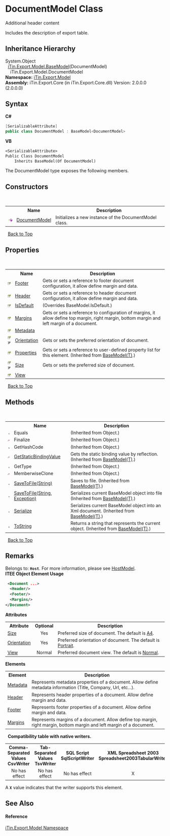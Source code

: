 # DocumentModel Class
Additional header content 

Includes the description of export table.


## Inheritance Hierarchy
System.Object<br />&nbsp;&nbsp;<a href="T_iTin_Export_Model_BaseModel_1">iTin.Export.Model.BaseModel</a>(DocumentModel)<br />&nbsp;&nbsp;&nbsp;&nbsp;iTin.Export.Model.DocumentModel<br />
**Namespace:**&nbsp;<a href="N_iTin_Export_Model">iTin.Export.Model</a><br />**Assembly:**&nbsp;iTin.Export.Core (in iTin.Export.Core.dll) Version: 2.0.0.0 (2.0.0.0)

## Syntax

**C#**<br />
``` C#
[SerializableAttribute]
public class DocumentModel : BaseModel<DocumentModel>
```

**VB**<br />
``` VB
<SerializableAttribute>
Public Class DocumentModel
	Inherits BaseModel(Of DocumentModel)
```

The DocumentModel type exposes the following members.


## Constructors
&nbsp;<table><tr><th></th><th>Name</th><th>Description</th></tr><tr><td>![Public method](media/pubmethod.gif "Public method")</td><td><a href="M_iTin_Export_Model_DocumentModel__ctor">DocumentModel</a></td><td>
Initializes a new instance of the DocumentModel class.</td></tr></table>&nbsp;
<a href="#documentmodel-class">Back to Top</a>

## Properties
&nbsp;<table><tr><th></th><th>Name</th><th>Description</th></tr><tr><td>![Public property](media/pubproperty.gif "Public property")</td><td><a href="P_iTin_Export_Model_DocumentModel_Footer">Footer</a></td><td>
Gets or sets a reference to footer document configuration, it allow define margin and data.</td></tr><tr><td>![Public property](media/pubproperty.gif "Public property")</td><td><a href="P_iTin_Export_Model_DocumentModel_Header">Header</a></td><td>
Gets or sets a reference to header document configuration, it allow define margin and data.</td></tr><tr><td>![Public property](media/pubproperty.gif "Public property")</td><td><a href="P_iTin_Export_Model_DocumentModel_IsDefault">IsDefault</a></td><td> (Overrides BaseModel.IsDefault.)</td></tr><tr><td>![Public property](media/pubproperty.gif "Public property")</td><td><a href="P_iTin_Export_Model_DocumentModel_Margins">Margins</a></td><td>
Gets or sets a reference to configuration of margins, it allow define top margin, right margin, bottom margin and left margin of a document.</td></tr><tr><td>![Public property](media/pubproperty.gif "Public property")</td><td><a href="P_iTin_Export_Model_DocumentModel_Metadata">Metadata</a></td><td /></tr><tr><td>![Public property](media/pubproperty.gif "Public property")![Code example](media/CodeExample.png "Code example")</td><td><a href="P_iTin_Export_Model_DocumentModel_Orientation">Orientation</a></td><td>
Gets or sets the preferred orientation of document.</td></tr><tr><td>![Public property](media/pubproperty.gif "Public property")</td><td><a href="P_iTin_Export_Model_BaseModel_1_Properties">Properties</a></td><td>
Gets or sets a reference to user-defined property list for this element.
 (Inherited from <a href="T_iTin_Export_Model_BaseModel_1">BaseModel(T)</a>.)</td></tr><tr><td>![Public property](media/pubproperty.gif "Public property")![Code example](media/CodeExample.png "Code example")</td><td><a href="P_iTin_Export_Model_DocumentModel_Size">Size</a></td><td>
Gets or sets the preferred size of document.</td></tr><tr><td>![Public property](media/pubproperty.gif "Public property")</td><td><a href="P_iTin_Export_Model_DocumentModel_View">View</a></td><td /></tr></table>&nbsp;
<a href="#documentmodel-class">Back to Top</a>

## Methods
&nbsp;<table><tr><th></th><th>Name</th><th>Description</th></tr><tr><td>![Public method](media/pubmethod.gif "Public method")</td><td>Equals</td><td> (Inherited from Object.)</td></tr><tr><td>![Protected method](media/protmethod.gif "Protected method")</td><td>Finalize</td><td> (Inherited from Object.)</td></tr><tr><td>![Public method](media/pubmethod.gif "Public method")</td><td>GetHashCode</td><td> (Inherited from Object.)</td></tr><tr><td>![Protected method](media/protmethod.gif "Protected method")</td><td><a href="M_iTin_Export_Model_BaseModel_1_GetStaticBindingValue">GetStaticBindingValue</a></td><td>
Gets the static binding value by reflection.
 (Inherited from <a href="T_iTin_Export_Model_BaseModel_1">BaseModel(T)</a>.)</td></tr><tr><td>![Public method](media/pubmethod.gif "Public method")</td><td>GetType</td><td> (Inherited from Object.)</td></tr><tr><td>![Protected method](media/protmethod.gif "Protected method")</td><td>MemberwiseClone</td><td> (Inherited from Object.)</td></tr><tr><td>![Public method](media/pubmethod.gif "Public method")</td><td><a href="M_iTin_Export_Model_BaseModel_1_SaveToFile">SaveToFile(String)</a></td><td>
Saves to file.
 (Inherited from <a href="T_iTin_Export_Model_BaseModel_1">BaseModel(T)</a>.)</td></tr><tr><td>![Public method](media/pubmethod.gif "Public method")</td><td><a href="M_iTin_Export_Model_BaseModel_1_SaveToFile_1">SaveToFile(String, Exception)</a></td><td>
Serializes current BaseModel object into file
 (Inherited from <a href="T_iTin_Export_Model_BaseModel_1">BaseModel(T)</a>.)</td></tr><tr><td>![Public method](media/pubmethod.gif "Public method")</td><td><a href="M_iTin_Export_Model_BaseModel_1_Serialize">Serialize</a></td><td>
Serializes current BaseModel object into an Xml document.
 (Inherited from <a href="T_iTin_Export_Model_BaseModel_1">BaseModel(T)</a>.)</td></tr><tr><td>![Public method](media/pubmethod.gif "Public method")</td><td><a href="M_iTin_Export_Model_BaseModel_1_ToString">ToString</a></td><td>
Returns a string that represents the current object.
 (Inherited from <a href="T_iTin_Export_Model_BaseModel_1">BaseModel(T)</a>.)</td></tr></table>&nbsp;
<a href="#documentmodel-class">Back to Top</a>

## Remarks

Belongs to: <strong>`Host`</strong>. For more information, please see <a href="T_iTin_Export_Model_HostModel">HostModel</a>.<br />
**ITEE Object Element Usage**<br />
``` XML
 <Document ...>
  <Header/>
  <Footer/>
  <Margins/>
</Document>
```


<strong>Attributes</strong><table><tr><th>Attribute</th><th>Optional</th><th>Description</th></tr><tr><td><a href="P_iTin_Export_Model_DocumentModel_Size">Size</a></td><td align="center">Yes</td><td>Preferred size of document. The default is <a href="T_iTin_Export_Model_KnownDocumentSize">A4</a>.</td></tr><tr><td><a href="P_iTin_Export_Model_DocumentModel_Orientation">Orientation</a></td><td align="center">Yes</td><td>Preferred orientation of document. The default is <a href="T_iTin_Export_Model_KnownDocumentOrientation">Portrait</a>.</td></tr><tr><td><a href="P_iTin_Export_Model_DocumentModel_View">View</a></td><td align="center">Normal</td><td>Preferred document view. The default is <a href="T_iTin_Export_Model_KnownDocumentView">Normal</a>.</td></tr></table><strong>Elements</strong>
&nbsp;<table><tr><th>Element</th><th>Description</th></tr><tr><td><a href="P_iTin_Export_Model_DocumentModel_Metadata">Metadata</a></td><td>Represents metadata properties of a document. Allow define metadata information (Title, Company, Url, etc...).</td></tr><tr><td><a href="P_iTin_Export_Model_DocumentModel_Header">Header</a></td><td>Represents header properties of a document. Allow define margin and data.</td></tr><tr><td><a href="P_iTin_Export_Model_DocumentModel_Footer">Footer</a></td><td>Represents footer properties of a document. Allow define margin and data.</td></tr><tr><td><a href="P_iTin_Export_Model_DocumentModel_Margins">Margins</a></td><td>Represents margins of a document. Allow define top margin, right margin, bottom margin and left margin of a document.</td></tr></table>&nbsp;
<strong>Compatibility table with native writers.</strong><table><tr><th>Comma-Separated Values<br />CsvWriter</th><th>Tab-Separated Values<br />TsvWriter</th><th>SQL Script<br />SqlScriptWriter</th><th>XML Spreadsheet 2003<br />Spreadsheet2003TabularWriter</th></tr><tr><td align="center">No has effect</td><td align="center">No has effect</td><td align="center">No has effect</td><td align="center">X</td></tr></table> A <strong>`X`</strong> value indicates that the writer supports this element.


## See Also


#### Reference
<a href="N_iTin_Export_Model">iTin.Export.Model Namespace</a><br />